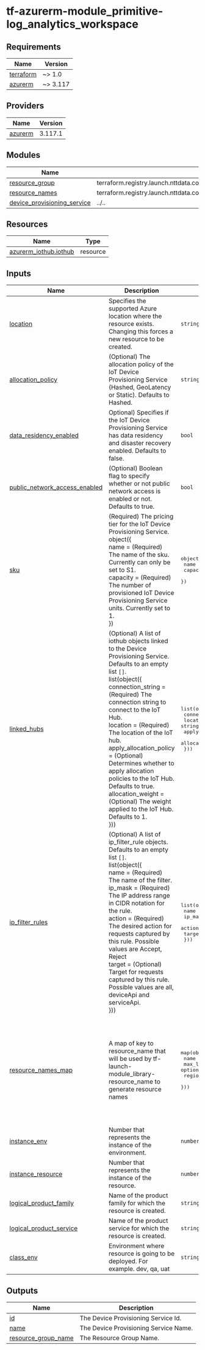 # tf-azurerm-module_primitive-log_analytics_workspace

<!-- BEGINNING OF PRE-COMMIT-TERRAFORM DOCS HOOK -->
## Requirements

| Name | Version |
|------|---------|
| <a name="requirement_terraform"></a> [terraform](#requirement\_terraform) | ~> 1.0 |
| <a name="requirement_azurerm"></a> [azurerm](#requirement\_azurerm) | ~> 3.117 |

## Providers

| Name | Version |
|------|---------|
| <a name="provider_azurerm"></a> [azurerm](#provider\_azurerm) | 3.117.1 |

## Modules

| Name | Source | Version |
|------|--------|---------|
| <a name="module_resource_group"></a> [resource\_group](#module\_resource\_group) | terraform.registry.launch.nttdata.com/module_primitive/resource_group/azurerm | ~> 1.0 |
| <a name="module_resource_names"></a> [resource\_names](#module\_resource\_names) | terraform.registry.launch.nttdata.com/module_library/resource_name/launch | ~> 2.0 |
| <a name="module_device_provisioning_service"></a> [device\_provisioning\_service](#module\_device\_provisioning\_service) | ../.. | n/a |

## Resources

| Name | Type |
|------|------|
| [azurerm_iothub.iothub](https://registry.terraform.io/providers/hashicorp/azurerm/latest/docs/resources/iothub) | resource |

## Inputs

| Name | Description | Type | Default | Required |
|------|-------------|------|---------|:--------:|
| <a name="input_location"></a> [location](#input\_location) | Specifies the supported Azure location where the resource exists. Changing this forces a new resource to be created. | `string` | `"eastus"` | no |
| <a name="input_allocation_policy"></a> [allocation\_policy](#input\_allocation\_policy) | (Optional) The allocation policy of the IoT Device Provisioning Service (Hashed, GeoLatency or Static). Defaults to Hashed. | `string` | `"Hashed"` | no |
| <a name="input_data_residency_enabled"></a> [data\_residency\_enabled](#input\_data\_residency\_enabled) | Optional) Specifies if the IoT Device Provisioning Service has data residency and disaster recovery enabled. Defaults to false. | `bool` | `false` | no |
| <a name="input_public_network_access_enabled"></a> [public\_network\_access\_enabled](#input\_public\_network\_access\_enabled) | (Optional) Boolean flag to specify whether or not public network access is enabled or not. Defaults to true. | `bool` | `true` | no |
| <a name="input_sku"></a> [sku](#input\_sku) | (Required) The pricing tier for the IoT Device Provisioning Service.<br/>    object({<br/>      name     = (Required) The name of the sku. Currently can only be set to S1.<br/>      capacity = (Required) The number of provisioned IoT Device Provisioning Service units. Currently set to 1.<br/>    }) | <pre>object({<br/>    name     = string<br/>    capacity = number<br/>  })</pre> | <pre>{<br/>  "capacity": 1,<br/>  "name": "S1"<br/>}</pre> | no |
| <a name="input_linked_hubs"></a> [linked\_hubs](#input\_linked\_hubs) | (Optional) A list of iothub objects linked to the Device Provisioning Service. Defaults to an empty list `[]`.<br/>  list(object({<br/>    connection\_string       = (Required) The connection string to connect to the IoT Hub.<br/>    location                = (Required) The location of the IoT hub.<br/>    apply\_allocation\_policy = (Optional) Determines whether to apply allocation policies to the IoT Hub. Defaults to true.<br/>    allocation\_weight       = (Optional) The weight applied to the IoT Hub. Defaults to 1.<br/>  })) | <pre>list(object({<br/>    connection_string       = string<br/>    location                = string<br/>    apply_allocation_policy = optional(bool)<br/>    allocation_weight       = optional(number)<br/>  }))</pre> | `[]` | no |
| <a name="input_ip_filter_rules"></a> [ip\_filter\_rules](#input\_ip\_filter\_rules) | (Optional) A list of ip\_filter\_rule objects. Defaults to an empty list `[]`.<br/>  list(object({<br/>    name    = (Required) The name of the filter.<br/>    ip\_mask = (Required) The IP address range in CIDR notation for the rule.<br/>    action  = (Required) The desired action for requests captured by this rule. Possible values are Accept, Reject<br/>    target  = (Optional) Target for requests captured by this rule. Possible values are all, deviceApi and serviceApi.<br/>  })) | <pre>list(object({<br/>    name    = string<br/>    ip_mask = string<br/>    action  = string<br/>    target  = optional(string)<br/>  }))</pre> | `[]` | no |
| <a name="input_resource_names_map"></a> [resource\_names\_map](#input\_resource\_names\_map) | A map of key to resource\_name that will be used by tf-launch-module\_library-resource\_name to generate resource names | <pre>map(object({<br/>    name       = string<br/>    max_length = optional(number, 60)<br/>    region     = optional(string, "eastus")<br/>  }))</pre> | <pre>{<br/>  "device_provisioning_service": {<br/>    "max_length": 80,<br/>    "name": "dps"<br/>  },<br/>  "iothub": {<br/>    "max_length": 80,<br/>    "name": "iothub"<br/>  },<br/>  "resource_group": {<br/>    "max_length": 80,<br/>    "name": "rg"<br/>  }<br/>}</pre> | no |
| <a name="input_instance_env"></a> [instance\_env](#input\_instance\_env) | Number that represents the instance of the environment. | `number` | `0` | no |
| <a name="input_instance_resource"></a> [instance\_resource](#input\_instance\_resource) | Number that represents the instance of the resource. | `number` | `0` | no |
| <a name="input_logical_product_family"></a> [logical\_product\_family](#input\_logical\_product\_family) | Name of the product family for which the resource is created. | `string` | `"launch"` | no |
| <a name="input_logical_product_service"></a> [logical\_product\_service](#input\_logical\_product\_service) | Name of the product service for which the resource is created. | `string` | `"dps"` | no |
| <a name="input_class_env"></a> [class\_env](#input\_class\_env) | Environment where resource is going to be deployed. For example. dev, qa, uat | `string` | `"dev"` | no |

## Outputs

| Name | Description |
|------|-------------|
| <a name="output_id"></a> [id](#output\_id) | The Device Provisioning Service Id. |
| <a name="output_name"></a> [name](#output\_name) | The Device Provisioning Service Name. |
| <a name="output_resource_group_name"></a> [resource\_group\_name](#output\_resource\_group\_name) | The Resource Group Name. |
<!-- END OF PRE-COMMIT-TERRAFORM DOCS HOOK -->
